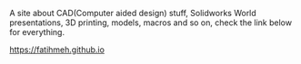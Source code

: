 A site about CAD(Computer aided design) stuff, Solidworks World presentations, 3D printing, models, macros and so on, check the link below for everything.


https://fatihmeh.github.io
